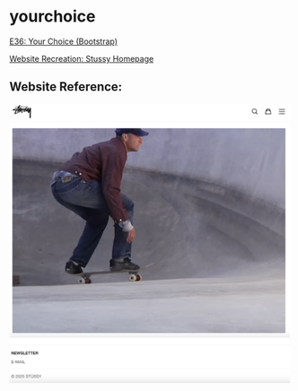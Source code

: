 # yourchoice
[E36: Your Choice (Bootstrap)](https://courses.ics.hawaii.edu/ics314s25/morea/ui-frameworks/experience-yourchoice-bootstrap.html)


[Website Recreation: Stussy Homepage](https://www.stussy.com/)

## Website Reference:
<img src="Screenshot_2025-02-25_at_9.55.07_PM.png" alt="Header" width="500">
<img src="Screenshot_2025-02-25_at_9.55.27_PM.png" alt="Footer" width="500">
